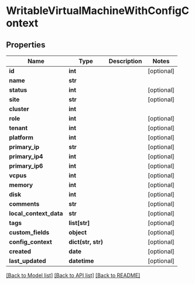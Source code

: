 # WritableVirtualMachineWithConfigContext

## Properties
Name | Type | Description | Notes
------------ | ------------- | ------------- | -------------
**id** | **int** |  | [optional] 
**name** | **str** |  | 
**status** | **int** |  | [optional] 
**site** | **str** |  | [optional] 
**cluster** | **int** |  | 
**role** | **int** |  | [optional] 
**tenant** | **int** |  | [optional] 
**platform** | **int** |  | [optional] 
**primary_ip** | **str** |  | [optional] 
**primary_ip4** | **int** |  | [optional] 
**primary_ip6** | **int** |  | [optional] 
**vcpus** | **int** |  | [optional] 
**memory** | **int** |  | [optional] 
**disk** | **int** |  | [optional] 
**comments** | **str** |  | [optional] 
**local_context_data** | **str** |  | [optional] 
**tags** | **list[str]** |  | [optional] 
**custom_fields** | **object** |  | [optional] 
**config_context** | **dict(str, str)** |  | [optional] 
**created** | **date** |  | [optional] 
**last_updated** | **datetime** |  | [optional] 

[[Back to Model list]](../README.md#documentation-for-models) [[Back to API list]](../README.md#documentation-for-api-endpoints) [[Back to README]](../README.md)


